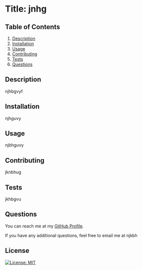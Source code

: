 # Title: jnhg

## Table of Contents

1. [ Description ](#description)
2. [Installation ](#installation)
3. [Usage ](#usage)
4. [Contributing ](#contributing)
5. [Tests ](#testing)
6. [Questions ](#questions)

<a name="description"></a>
## Description

njhbgvyf

<a name="installation"></a>
## Installation

njhguvy

<a name="usage"></a>
## Usage

njbhguvy

<a name="contributing"></a>
## Contributing

jknbhug

<a name="testing"></a>
## Tests

jkhbgvu

<a name="questions"></a>
## Questions

You can reach me at my [GitHub Profile](https://github.com/njkbh/).

If you have any additional questions, feel free to email me at njkbh

## License

[![License: MIT](https://img.shields.io/badge/License-MIT-yellow.svg)](https://opensource.org/licenses/MIT)